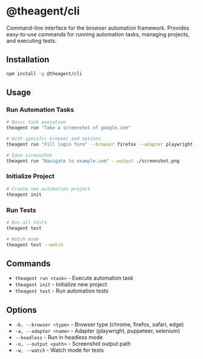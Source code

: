 # @theagent/cli

Command-line interface for the browser automation framework. Provides
easy-to-use commands for running automation tasks, managing projects, and
executing tests.

## Installation

```bash
npm install -g @theagent/cli
```

## Usage

### Run Automation Tasks

```bash
# Basic task execution
theagent run "Take a screenshot of google.com"

# With specific browser and options
theagent run "Fill login form" --browser firefox --adapter playwright --headless

# Save screenshot
theagent run "Navigate to example.com" --output ./screenshot.png
```

### Initialize Project

```bash
# Create new automation project
theagent init
```

### Run Tests

```bash
# Run all tests
theagent test

# Watch mode
theagent test --watch
```

## Commands

- `theagent run <task>` - Execute automation task
- `theagent init` - Initialize new project
- `theagent test` - Run automation tests

## Options

- `-b, --browser <type>` - Browser type (chrome, firefox, safari, edge)
- `-a, --adapter <name>` - Adapter (playwright, puppeteer, selenium)
- `--headless` - Run in headless mode
- `-o, --output <path>` - Screenshot output path
- `-w, --watch` - Watch mode for tests
